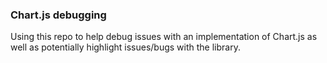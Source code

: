 ### Chart.js debugging

Using this repo to help debug issues with an implementation of Chart.js as well as potentially highlight issues/bugs with the library.
